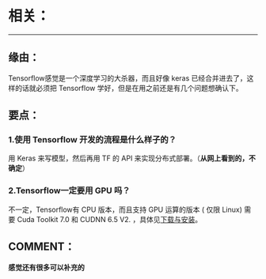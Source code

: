 



# 相关：

********************************************************************************


## 缘由：


Tensorflow感觉是一个深度学习的大杀器，而且好像 keras 已经合并进去了，这样的话就必须把 Tensorflow 学好，但是在用之前还是有几个问题想确认下。


## 要点：




### 1.使用 Tensorflow 开发的流程是什么样子的？


用 Keras 来写模型，然后再用 TF 的 API 来实现分布式部署。（**从网上看到的，不确定**）


### 2.Tensorflow一定要用 GPU 吗？


不一定，Tensorflow有 CPU 版本，而且支持 GPU 运算的版本 ( 仅限 Linux) 需要 Cuda Toolkit 7.0 和 CUDNN 6.5 V2. ，具体见[下载与安装](http://wiki.jikexueyuan.com/project/tensorflow-zh/get_started/os_setup.html)。




## COMMENT：


**感觉还有很多可以补充的**


## 



